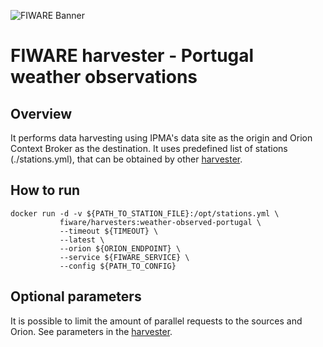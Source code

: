 ![FIWARE Banner](https://nexus.lab.fiware.org/content/images/fiware-logo1.png) ​

# FIWARE harvester - Portugal weather observations

## Overview

It performs data harvesting using IPMA's data site as the origin and Orion
Context Broker as the destination. It uses predefined list of stations
(./stations.yml), that can be obtained by other
[harvester](https://github.com/FIWARE/data-models/tree/master/specs/PointOfInterest/WeatherStation/harvesters/portugal).

## How to run

```console
docker run -d -v ${PATH_TO_STATION_FILE}:/opt/stations.yml \
           fiware/harvesters:weather-observed-portugal \
           --timeout ${TIMEOUT} \
           --latest \
           --orion ${ORION_ENDPOINT} \
           --service ${FIWARE_SERVICE} \
           --config ${PATH_TO_CONFIG}
```

## Optional parameters

It is possible to limit the amount of parallel requests to the sources and
Orion. See parameters in the [harvester](./portugal_weather_observed.py).
